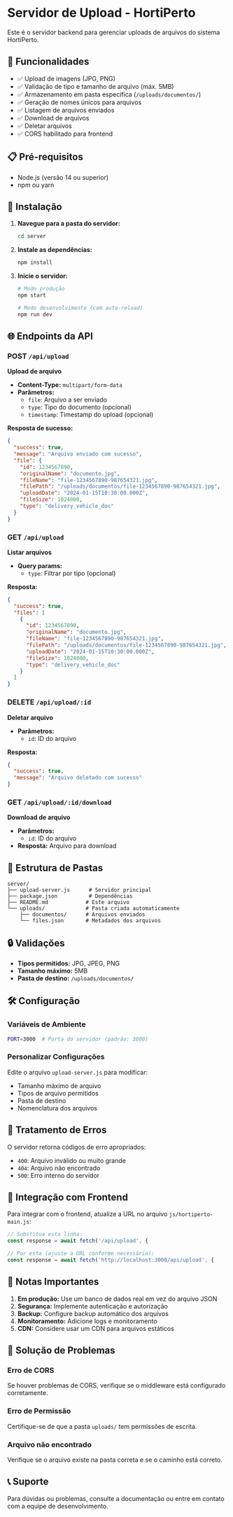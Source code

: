 # Servidor de Upload - HortiPerto

Este é o servidor backend para gerenciar uploads de arquivos do sistema HortiPerto.

## 🚀 Funcionalidades

- ✅ Upload de imagens (JPG, PNG)
- ✅ Validação de tipo e tamanho de arquivo (máx. 5MB)
- ✅ Armazenamento em pasta específica (`/uploads/documentos/`)
- ✅ Geração de nomes únicos para arquivos
- ✅ Listagem de arquivos enviados
- ✅ Download de arquivos
- ✅ Deletar arquivos
- ✅ CORS habilitado para frontend

## 📋 Pré-requisitos

- Node.js (versão 14 ou superior)
- npm ou yarn

## 🔧 Instalação

1. **Navegue para a pasta do servidor:**
   ```bash
   cd server
   ```

2. **Instale as dependências:**
   ```bash
   npm install
   ```

3. **Inicie o servidor:**
   ```bash
   # Modo produção
   npm start
   
   # Modo desenvolvimento (com auto-reload)
   npm run dev
   ```

## 🌐 Endpoints da API

### POST `/api/upload`
**Upload de arquivo**
- **Content-Type:** `multipart/form-data`
- **Parâmetros:**
  - `file`: Arquivo a ser enviado
  - `type`: Tipo do documento (opcional)
  - `timestamp`: Timestamp do upload (opcional)

**Resposta de sucesso:**
```json
{
  "success": true,
  "message": "Arquivo enviado com sucesso",
  "file": {
    "id": 1234567890,
    "originalName": "documento.jpg",
    "fileName": "file-1234567890-987654321.jpg",
    "filePath": "/uploads/documentos/file-1234567890-987654321.jpg",
    "uploadDate": "2024-01-15T10:30:00.000Z",
    "fileSize": 1024000,
    "type": "delivery_vehicle_doc"
  }
}
```

### GET `/api/upload`
**Listar arquivos**
- **Query params:**
  - `type`: Filtrar por tipo (opcional)

**Resposta:**
```json
{
  "success": true,
  "files": [
    {
      "id": 1234567890,
      "originalName": "documento.jpg",
      "fileName": "file-1234567890-987654321.jpg",
      "filePath": "/uploads/documentos/file-1234567890-987654321.jpg",
      "uploadDate": "2024-01-15T10:30:00.000Z",
      "fileSize": 1024000,
      "type": "delivery_vehicle_doc"
    }
  ]
}
```

### DELETE `/api/upload/:id`
**Deletar arquivo**
- **Parâmetros:**
  - `id`: ID do arquivo

**Resposta:**
```json
{
  "success": true,
  "message": "Arquivo deletado com sucesso"
}
```

### GET `/api/upload/:id/download`
**Download de arquivo**
- **Parâmetros:**
  - `id`: ID do arquivo
- **Resposta:** Arquivo para download

## 📁 Estrutura de Pastas

```
server/
├── upload-server.js      # Servidor principal
├── package.json          # Dependências
├── README.md            # Este arquivo
└── uploads/             # Pasta criada automaticamente
    ├── documentos/      # Arquivos enviados
    └── files.json       # Metadados dos arquivos
```

## 🔒 Validações

- **Tipos permitidos:** JPG, JPEG, PNG
- **Tamanho máximo:** 5MB
- **Pasta de destino:** `/uploads/documentos/`

## 🛠️ Configuração

### Variáveis de Ambiente
```bash
PORT=3000  # Porta do servidor (padrão: 3000)
```

### Personalizar Configurações
Edite o arquivo `upload-server.js` para modificar:
- Tamanho máximo de arquivo
- Tipos de arquivo permitidos
- Pasta de destino
- Nomenclatura dos arquivos

## 🚨 Tratamento de Erros

O servidor retorna códigos de erro apropriados:
- `400`: Arquivo inválido ou muito grande
- `404`: Arquivo não encontrado
- `500`: Erro interno do servidor

## 🔄 Integração com Frontend

Para integrar com o frontend, atualize a URL no arquivo `js/hortiperto-main.js`:

```javascript
// Substitua esta linha:
const response = await fetch('/api/upload', {

// Por esta (ajuste a URL conforme necessário):
const response = await fetch('http://localhost:3000/api/upload', {
```

## 📝 Notas Importantes

1. **Em produção:** Use um banco de dados real em vez do arquivo JSON
2. **Segurança:** Implemente autenticação e autorização
3. **Backup:** Configure backup automático dos arquivos
4. **Monitoramento:** Adicione logs e monitoramento
5. **CDN:** Considere usar um CDN para arquivos estáticos

## 🐛 Solução de Problemas

### Erro de CORS
Se houver problemas de CORS, verifique se o middleware está configurado corretamente.

### Erro de Permissão
Certifique-se de que a pasta `uploads/` tem permissões de escrita.

### Arquivo não encontrado
Verifique se o arquivo existe na pasta correta e se o caminho está correto.

## 📞 Suporte

Para dúvidas ou problemas, consulte a documentação ou entre em contato com a equipe de desenvolvimento. 